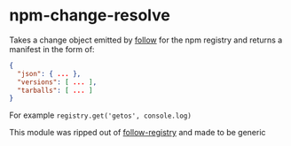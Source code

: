 # npm-change-resolve

Takes a change object emitted by [follow](https://ghub.io/follow) for the npm registry and returns a manifest in the form of:

```json
{
  "json": { ... },
  "versions": [ ... ],
  "tarballs": [ ... ]
}
```

For example `registry.get('getos', console.log)`

This module was ripped out of [follow-registry](https://ghub.io/follow-registry) and made to be generic
